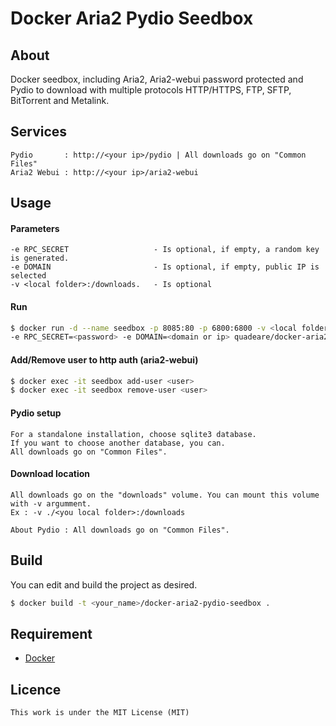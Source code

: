 # Docker Aria2 Pydio Seedbox

## About
Docker seedbox, including Aria2, Aria2-webui password protected and Pydio to download with multiple protocols HTTP/HTTPS, FTP, SFTP, BitTorrent and Metalink.

## Services
```
Pydio       : http://<your ip>/pydio | All downloads go on "Common Files"
Aria2 Webui : http://<your ip>/aria2-webui
```

## Usage
#### Parameters
```
-e RPC_SECRET                   - Is optional, if empty, a random key is generated.
-e DOMAIN                       - Is optional, if empty, public IP is selected
-v <local folder>:/downloads.   - Is optional
```
#### Run
```sh
$ docker run -d --name seedbox -p 8085:80 -p 6800:6800 -v <local folder>:/downloads \
-e RPC_SECRET=<password> -e DOMAIN=<domain or ip> quadeare/docker-aria2-pydio-seedbox
```
#### Add/Remove user to http auth (aria2-webui)
```sh
$ docker exec -it seedbox add-user <user>
$ docker exec -it seedbox remove-user <user>
```

#### Pydio setup
```
For a standalone installation, choose sqlite3 database.
If you want to choose another database, you can.
All downloads go on "Common Files".
```
#### Download location
```
All downloads go on the "downloads" volume. You can mount this volume with -v argumment.
Ex : -v ./<you local folder>:/downloads

About Pydio : All downloads go on "Common Files".
```
## Build
You can edit and build the project as desired.

```sh
$ docker build -t <your_name>/docker-aria2-pydio-seedbox .
```

## Requirement
* [Docker](https://www.docker.com/)

## Licence
```
This work is under the MIT License (MIT)
```
